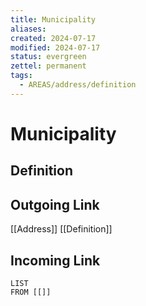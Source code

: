 ```yaml
---
title: Municipality
aliases: 
created: 2024-07-17
modified: 2024-07-17
status: evergreen
zettel: permanent
tags:
  - AREAS/address/definition
---
```

# Municipality

## Definition

## Outgoing Link
[[Address]]
[[Definition]]
## Incoming Link
```dataview
LIST
FROM [[]]
```
